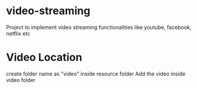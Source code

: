 # video-streaming
Project to implement video streaming functionalities like youtube, facebook, netflix etc

# Video Location
create folder name as "video" inside resource folder
Add the video inside video folder
